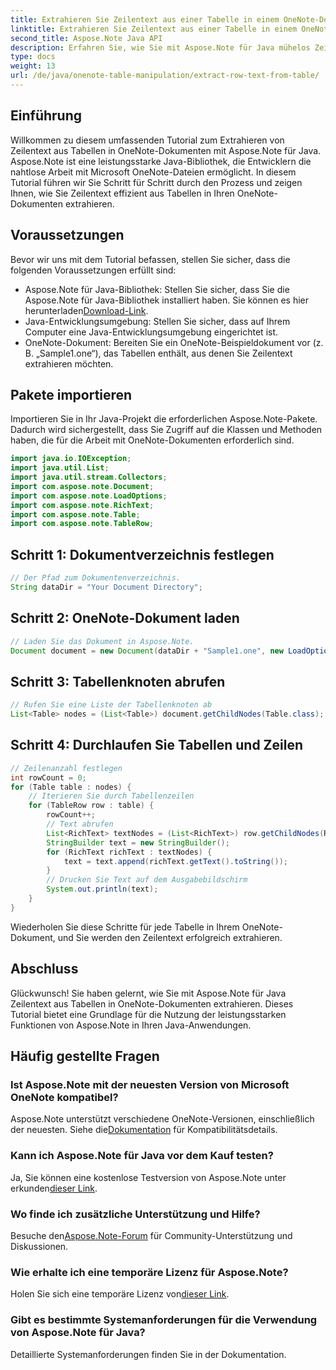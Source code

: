 ```yaml
---
title: Extrahieren Sie Zeilentext aus einer Tabelle in einem OneNote-Dokument – Aspose.Note
linktitle: Extrahieren Sie Zeilentext aus einer Tabelle in einem OneNote-Dokument – Aspose.Note
second_title: Aspose.Note Java API
description: Erfahren Sie, wie Sie mit Aspose.Note für Java mühelos Zeilentext aus OneNote-Tabellen extrahieren. Befolgen Sie unsere Schritt-für-Schritt-Anleitung für eine nahtlose Integration.
type: docs
weight: 13
url: /de/java/onenote-table-manipulation/extract-row-text-from-table/
---
```

## Einführung
Willkommen zu diesem umfassenden Tutorial zum Extrahieren von Zeilentext aus Tabellen in OneNote-Dokumenten mit Aspose.Note für Java. Aspose.Note ist eine leistungsstarke Java-Bibliothek, die Entwicklern die nahtlose Arbeit mit Microsoft OneNote-Dateien ermöglicht. In diesem Tutorial führen wir Sie Schritt für Schritt durch den Prozess und zeigen Ihnen, wie Sie Zeilentext effizient aus Tabellen in Ihren OneNote-Dokumenten extrahieren.
## Voraussetzungen
Bevor wir uns mit dem Tutorial befassen, stellen Sie sicher, dass die folgenden Voraussetzungen erfüllt sind:
-  Aspose.Note für Java-Bibliothek: Stellen Sie sicher, dass Sie die Aspose.Note für Java-Bibliothek installiert haben. Sie können es hier herunterladen[Download-Link](https://releases.aspose.com/note/java/).
- Java-Entwicklungsumgebung: Stellen Sie sicher, dass auf Ihrem Computer eine Java-Entwicklungsumgebung eingerichtet ist.
- OneNote-Dokument: Bereiten Sie ein OneNote-Beispieldokument vor (z. B. „Sample1.one“), das Tabellen enthält, aus denen Sie Zeilentext extrahieren möchten.
## Pakete importieren
Importieren Sie in Ihr Java-Projekt die erforderlichen Aspose.Note-Pakete. Dadurch wird sichergestellt, dass Sie Zugriff auf die Klassen und Methoden haben, die für die Arbeit mit OneNote-Dokumenten erforderlich sind.
```java
import java.io.IOException;
import java.util.List;
import java.util.stream.Collectors;
import com.aspose.note.Document;
import com.aspose.note.LoadOptions;
import com.aspose.note.RichText;
import com.aspose.note.Table;
import com.aspose.note.TableRow;
```
## Schritt 1: Dokumentverzeichnis festlegen
```java
// Der Pfad zum Dokumentenverzeichnis.
String dataDir = "Your Document Directory";
```
## Schritt 2: OneNote-Dokument laden
```java
// Laden Sie das Dokument in Aspose.Note.
Document document = new Document(dataDir + "Sample1.one", new LoadOptions());
```
## Schritt 3: Tabellenknoten abrufen
```java
// Rufen Sie eine Liste der Tabellenknoten ab
List<Table> nodes = (List<Table>) document.getChildNodes(Table.class);
```
## Schritt 4: Durchlaufen Sie Tabellen und Zeilen
```java
// Zeilenanzahl festlegen
int rowCount = 0;
for (Table table : nodes) {
    // Iterieren Sie durch Tabellenzeilen
    for (TableRow row : table) {
        rowCount++;
        // Text abrufen
        List<RichText> textNodes = (List<RichText>) row.getChildNodes(RichText.class);
        StringBuilder text = new StringBuilder();
        for (RichText richText : textNodes) {
            text = text.append(richText.getText().toString());
        }
        // Drucken Sie Text auf dem Ausgabebildschirm
        System.out.println(text);
    }
}
```
Wiederholen Sie diese Schritte für jede Tabelle in Ihrem OneNote-Dokument, und Sie werden den Zeilentext erfolgreich extrahieren.
## Abschluss
Glückwunsch! Sie haben gelernt, wie Sie mit Aspose.Note für Java Zeilentext aus Tabellen in OneNote-Dokumenten extrahieren. Dieses Tutorial bietet eine Grundlage für die Nutzung der leistungsstarken Funktionen von Aspose.Note in Ihren Java-Anwendungen.
## Häufig gestellte Fragen
### Ist Aspose.Note mit der neuesten Version von Microsoft OneNote kompatibel?
 Aspose.Note unterstützt verschiedene OneNote-Versionen, einschließlich der neuesten. Siehe die[Dokumentation](https://reference.aspose.com/note/java/) für Kompatibilitätsdetails.
### Kann ich Aspose.Note für Java vor dem Kauf testen?
Ja, Sie können eine kostenlose Testversion von Aspose.Note unter erkunden[dieser Link](https://releases.aspose.com/).
### Wo finde ich zusätzliche Unterstützung und Hilfe?
 Besuche den[Aspose.Note-Forum](https://forum.aspose.com/c/note/28) für Community-Unterstützung und Diskussionen.
### Wie erhalte ich eine temporäre Lizenz für Aspose.Note?
 Holen Sie sich eine temporäre Lizenz von[dieser Link](https://purchase.aspose.com/temporary-license/).
### Gibt es bestimmte Systemanforderungen für die Verwendung von Aspose.Note für Java?
Detaillierte Systemanforderungen finden Sie in der Dokumentation.